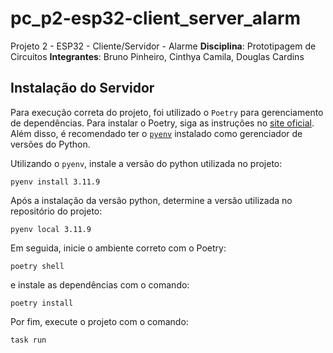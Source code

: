 # pc_p2-esp32-client_server_alarm
Projeto 2 - ESP32 - Cliente/Servidor - Alarme
**Disciplina**: Prototipagem de Circuitos
**Integrantes**: Bruno Pinheiro, Cinthya Camila, Douglas Cardins

## Instalação do Servidor
Para execução correta do projeto, foi utilizado o `Poetry` para gerenciamento de dependências. Para instalar o Poetry, siga as instruções no [site oficial](https://python-poetry.org/docs/). Além disso, é recomendado ter o [`pyenv`](https://pyenv-win.github.io/pyenv-win/) instalado como gerenciador de versões do Python.

Utilizando o `pyenv`, instale a versão do python utilizada no projeto:

```shell
pyenv install 3.11.9
```

Após a instalação da versão python, determine a versão utilizada no repositório do projeto:

```shell
pyenv local 3.11.9
```

Em seguida, inicie o ambiente correto com o Poetry:

```shell
poetry shell
```

e instale as dependências com o comando:

```shell
poetry install
```

Por fim, execute o projeto com o comando:

```shell
task run
```